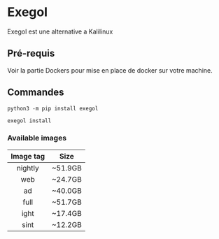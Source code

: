 # Exegol 
Exegol est une alternative a Kalilinux

## Pré-requis
Voir la partie Dockers pour mise en place de docker sur votre machine.


## Commandes
    python3 -m pip install exegol

    exegol install

### Available images

|    Image tag    |   Size |
 |:-:    |:-:    |
| nightly | ~51.9GB |
| web |  ~24.7GB |
| ad |  ~40.0GB |
|  full | ~51.7GB | 
|  ight | ~17.4GB |
|   sint | ~12.2GB |

